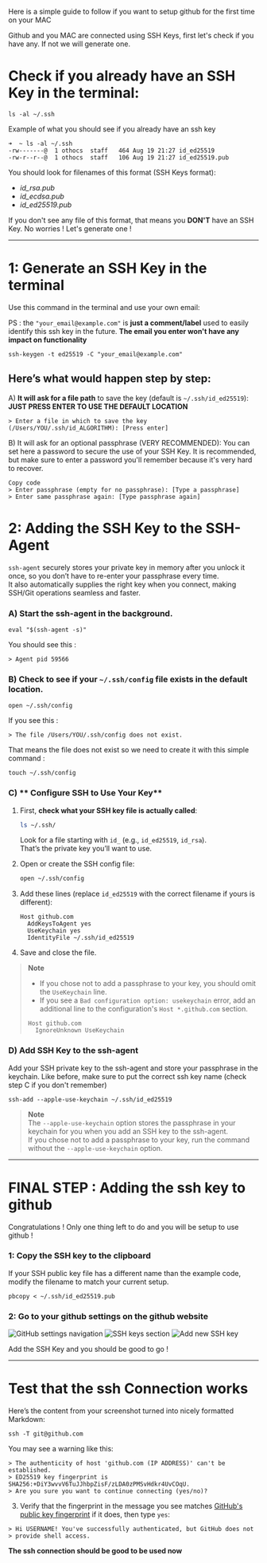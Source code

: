 
Here is a simple guide to follow if you want to setup github for the first time on your MAC 

Github and you MAC are connected using SSH Keys, first let's check if you have any. If not we will generate one.
# Check if you already have an SSH Key in the terminal:

```shell
ls -al ~/.ssh
```

Example of what you should see if you already have an ssh key 
```shell
➜  ~ ls -al ~/.ssh
-rw-------@  1 othocs  staff   464 Aug 19 21:27 id_ed25519
-rw-r--r--@  1 othocs  staff   106 Aug 19 21:27 id_ed25519.pub
```

You should look for filenames of this format (SSH Keys format):
- _id_rsa.pub_
- _id_ecdsa.pub_
- _id_ed25519.pub_

If you don't see any file of this format, that means you **DON'T** have an SSH Key.
No worries ! Let's generate one ! 

---
# 1: Generate an SSH Key in the terminal

Use this command in the terminal and use your own email:

PS : the  `"your_email@example.com"` is **just a comment/label**  used to easily identify this ssh key in the future. **The email you enter won't have any impact on functionality**

```shell
ssh-keygen -t ed25519 -C "your_email@example.com"
```

## Here’s what would happen step by step:

A) **It will ask for a file path** to save the key (default is `~/.ssh/id_ed25519`):  
**JUST PRESS ENTER TO USE THE DEFAULT LOCATION**

```shell
> Enter a file in which to save the key (/Users/YOU/.ssh/id_ALGORITHM): [Press enter]
```

B) It will ask for an optional passphrase (VERY RECOMMENDED):
You can set here a password to secure the use of your SSH Key.
It is recommended, but make sure to enter a password you'll remember because it's very hard to recover.

```shell
Copy code
> Enter passphrase (empty for no passphrase): [Type a passphrase]
> Enter same passphrase again: [Type passphrase again]
```

# 2: Adding the SSH Key to the SSH-Agent

`ssh-agent` securely stores your private key in memory after you unlock it once, so you don’t have to re-enter your passphrase every time.  
It also automatically supplies the right key when you connect, making SSH/Git operations seamless and faster.

### A) **Start the ssh-agent in the background.**

```shell
eval "$(ssh-agent -s)"
```
You should see this : 
```shell
> Agent pid 59566
```

### B) **Check to see if your `~/.ssh/config` file exists in the default location.**
```shell
open ~/.ssh/config
```

If you see this :
```shell
> The file /Users/YOU/.ssh/config does not exist.
```
That means the file does not exist so we need to create it with this simple command : 
```shell
touch ~/.ssh/config
```

### C) ** Configure SSH to Use Your Key**

1. First, **check what your SSH key file is actually called**:
    
    ```bash
    ls ~/.ssh/
    ```
    
    Look for a file starting with `id_` (e.g., `id_ed25519`, `id_rsa`).  
    That’s the private key you’ll want to use.
    
2. Open or create the SSH config file:
    
    ```bash
    open ~/.ssh/config
    ```
    
3. Add these lines (replace `id_ed25519` with the correct filename if yours is different):
    
    ```
    Host github.com
      AddKeysToAgent yes
      UseKeychain yes
      IdentityFile ~/.ssh/id_ed25519
    ```
    
4. Save and close the file.
    

> **Note**  
> 
> - If you chose not to add a passphrase to your key, you should omit the `UseKeychain` line.  
> - If you see a `Bad configuration option: usekeychain` error, add an additional line to the configuration's `Host *.github.com` section.  
> 
> ```text
> Host github.com
>   IgnoreUnknown UseKeychain
> ```

### D) Add SSH Key to the ssh-agent

Add your SSH private key to the ssh-agent and store your passphrase in the keychain. Like before, make sure to put the correct ssh key name (check step C if you don't remember)

```shell
ssh-add --apple-use-keychain ~/.ssh/id_ed25519
```

> **Note**  
> The `--apple-use-keychain` option stores the passphrase in your keychain for you when you add an SSH key to the ssh-agent.  
> If you chose not to add a passphrase to your key, run the command without the `--apple-use-keychain` option.


---

# FINAL STEP : Adding the ssh key to github

Congratulations ! Only one thing left to do and you will be setup to use github ! 

### 1: Copy the SSH key to the clipboard

If your SSH public key file has a different name than the example code, modify the filename to match your current setup.

```shell
pbcopy < ~/.ssh/id_ed25519.pub
```

### 2: Go to your github settings on the github website
![GitHub settings navigation](./Pasted%20image%2020250917135257.png)
![SSH keys section](./Pasted%20image%2020250917135442.png)
![Add new SSH key](./Pasted%20image%2020250917135546.png)

Add the SSH Key and you should be good to go !

---
# Test that the ssh Connection works

Here’s the content from your screenshot turned into nicely formatted Markdown:


```shell
ssh -T git@github.com
```

You may see a warning like this:

```
> The authenticity of host 'github.com (IP ADDRESS)' can't be established.
> ED25519 key fingerprint is SHA256:+DiY3wvvV6TuJJhbpZisF/zLDA0zPMSvHdkr4UvCOqU.
> Are you sure you want to continue connecting (yes/no)?
```

3. Verify that the fingerprint in the message you see matches [GitHub's public key fingerprint](https://docs.github.com/en/authentication/keeping-your-account-and-data-secure/githubs-ssh-key-fingerprints) if it does, then type `yes`:

```
> Hi USERNAME! You've successfully authenticated, but GitHub does not
> provide shell access.
```

**The ssh connection should be good to be used now**

